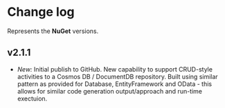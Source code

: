 ﻿# Change log

Represents the **NuGet** versions.

## v2.1.1
- *New:* Initial publish to GitHub. New capability to support CRUD-style activities to a Cosmos DB / DocumentDB repository. Built using similar pattern as provided for Database, EntityFramework and OData - this allows for similar code generation output/approach and run-time exectuion.
